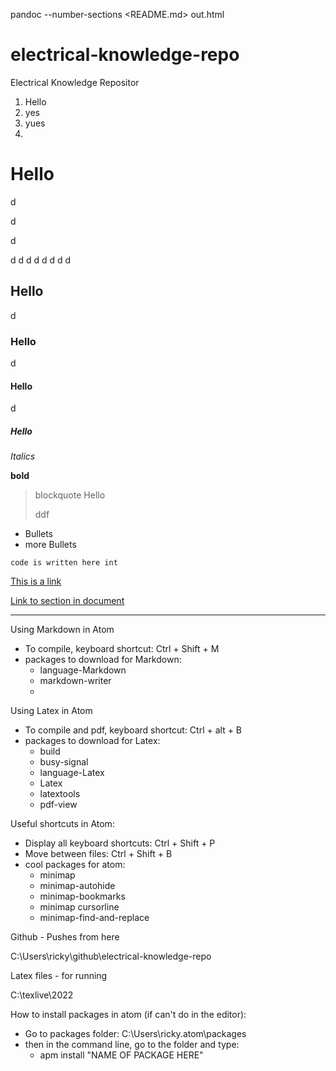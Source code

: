 pandoc --number-sections <README.md> out.html
# electrical-knowledge-repo
Electrical Knowledge Repositor
<!-- Commenting - HTML way -->
1. Hello
2. yes
3. yues
4.

# Hello
d

d

d

d
d
d
d
d
d
d
d
## Hello
d
### Hello
d
#### Hello
d
##### Hello

*Italics*

**bold**
> blockquote Hello
>
> ddf

- Bullets
- more Bullets

`code is written here int`

[This is a link](https://www.google.com)

[Link to section in document](#Hello)

---
Using Markdown in Atom
- To compile, keyboard shortcut:  Ctrl + Shift + M
- packages to download for Markdown:
  - language-Markdown
  - markdown-writer
  -

Using Latex in Atom
- To compile and pdf, keyboard shortcut: Ctrl + alt + B
- packages to download for Latex:
  - build
  - busy-signal
  - language-Latex
  - Latex
  - latextools
  - pdf-view

Useful shortcuts in Atom:
- Display all keyboard shortcuts: Ctrl + Shift + P
- Move between files: Ctrl + Shift + B
- cool packages for atom:
  - minimap
  - minimap-autohide
  - minimap-bookmarks
  - minimap cursorline
  - minimap-find-and-replace

Github - Pushes from here

C:\Users\ricky\github\electrical-knowledge-repo

Latex files - for running

C:\texlive\2022

How to install packages in atom (if can't do in the editor):
- Go to packages folder: C:\Users\ricky\.atom\packages
- then in the command line, go to the folder and type:
  - apm install "NAME OF PACKAGE HERE"
